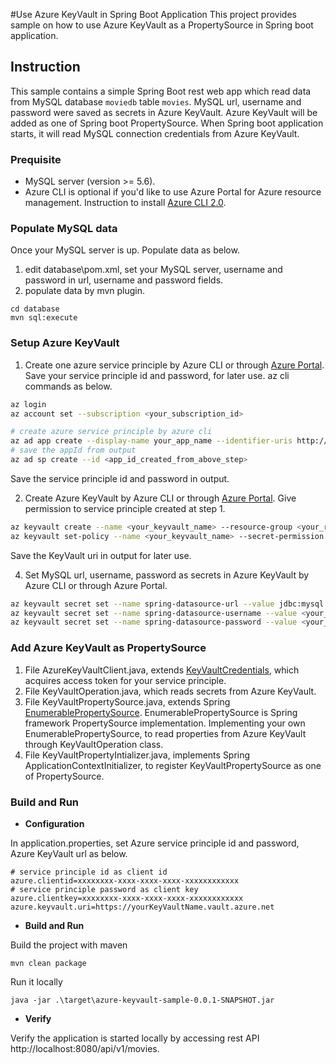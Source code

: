 #Use Azure KeyVault in Spring Boot Application
This project provides sample on how to use Azure KeyVault as a PropertySource in Spring boot application. 

## Instruction
This sample contains a simple Spring Boot rest web app which read data from MySQL database `moviedb` table `movies`.
MySQL url, username and password were saved as secrets in Azure KeyVault. Azure KeyVault will be added as one of Spring boot PropertySource. When Spring boot application starts, it will read MySQL connection credentials from Azure KeyVault.

### Prequisite
- MySQL server (version >= 5.6).
- Azure CLI is optional if you'd like to use Azure Portal for Azure resource management. Instruction to install [Azure CLI 2.0](https://docs.microsoft.com/en-us/cli/azure/install-azure-cli). 

### Populate MySQL data
Once your MySQL server is up. Populate data as below.
1. edit database\pom.xml, set your MySQL server, username and password in url, username and password fields.
2. populate data by mvn plugin.
```
cd database
mvn sql:execute
```

### Setup Azure KeyVault
1. Create one azure service principle by Azure CLI or through [Azure Portal](https://docs.microsoft.com/en-us/azure/azure-resource-manager/resource-group-create-service-principal-portal). Save your service principle id and password, for later use.
az cli commands as below.
```bash
az login
az account set --subscription <your_subscription_id>

# create azure service principle by azure cli
az ad app create --display-name your_app_name --identifier-uris http://test.com/test --homepage http://test.com/test
# save the appId from output
az ad sp create --id <app_id_created_from_above_step> 
```
Save the service principle id and password in output.

2. Create Azure KeyVault by Azure CLI or through [Azure Portal](http://www.rahulpnath.com/blog/managing-key-vault-through-azure-portal/). Give permission to service principle created at step 1.
```bash
az keyvault create --name <your_keyvault_name> --resource-group <your_resource_group> --location <location> --enabled-for-deployment true --enabled-for-disk-encryption true --enabled-for-template-deployment true --sku standard
az keyvault set-policy --name <your_keyvault_name> --secret-permission all --object-id <your_sp_id_create_in_step1>
```
Save the KeyVault uri in output for later use.

4. Set MySQL url, username, password as secrets in Azure KeyVault by Azure CLI or through Azure Portal.
```bash
az keyvault secret set --name spring-datasource-url --value jdbc:mysql://<your_mysql_address>:3306/moviedb --vault-name <your_keyvault_name>
az keyvault secret set --name spring-datasource-username --value <your_mysql_username> --vault-name <your_keyvault_name>
az keyvault secret set --name spring-datasource-password --value <your_mysql_password> --vault-name <your_keyvault_name>
```

### Add Azure KeyVault as PropertySource 
1. File AzureKeyVaultClient.java, extends [KeyVaultCredentials](https://azure.github.io/azure-sdk-for-java/com/microsoft/azure/keyvault/authentication/KeyVaultCredentials.html), which acquires access token for your service principle.
2. File KeyVaultOperation.java, which reads secrets from Azure KeyVault.
3. File KeyVaultPropertySource.java, extends Spring [EnumerablePropertySource](http://docs.spring.io/spring/docs/current/javadoc-api/org/springframework/core/env/EnumerablePropertySource.html). EnumerablePropertySource is Spring framework PropertySource implementation. Implementing your own EnumerablePropertySource, to read properties from Azure KeyVault through KeyVaultOperation class.
4. File KeyVaultPropertyIntializer.java, implements Spring ApplicationContextInitializer, to register KeyVaultPropertySource as one of PropertySource.

### Build and Run
- **Configuration**

In application.properties, set Azure service principle id and password, Azure KeyVault url as below.
```properties
# service principle id as client id
azure.clientid=xxxxxxxx-xxxx-xxxx-xxxx-xxxxxxxxxxxx
# service principle password as client key
azure.clientkey=xxxxxxxx-xxxx-xxxx-xxxx-xxxxxxxxxxxx
azure.keyvault.uri=https://yourKeyVaultName.vault.azure.net
```


- **Build and Run**

Build the project with maven
```
mvn clean package
```

Run it locally
```
java -jar .\target\azure-keyvault-sample-0.0.1-SNAPSHOT.jar
```

- **Verify**

Verify the application is started locally by accessing rest API http://localhost:8080/api/v1/movies.
